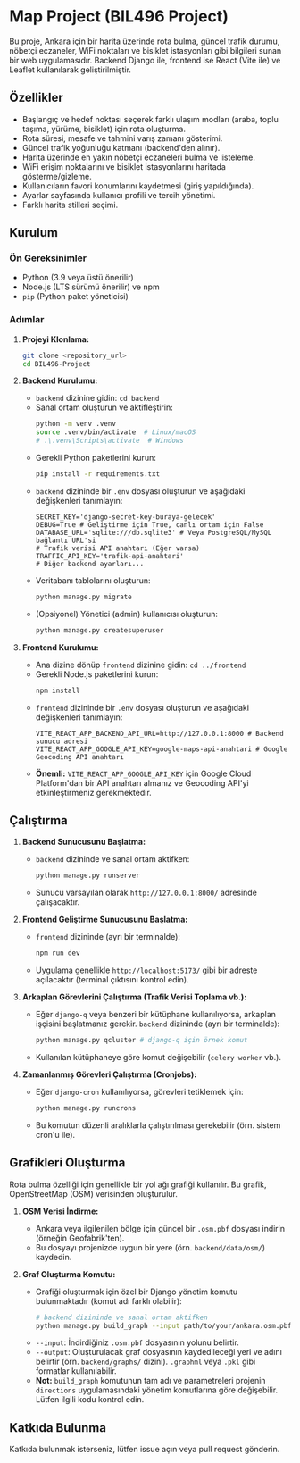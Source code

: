 # Map Project (BIL496 Project)

Bu proje, Ankara için bir harita üzerinde rota bulma, güncel trafik durumu, nöbetçi eczaneler, WiFi noktaları ve bisiklet istasyonları gibi bilgileri sunan bir web uygulamasıdır. Backend Django ile, frontend ise React (Vite ile) ve Leaflet kullanılarak geliştirilmiştir.

## Özellikler

*   Başlangıç ve hedef noktası seçerek farklı ulaşım modları (araba, toplu taşıma, yürüme, bisiklet) için rota oluşturma.
*   Rota süresi, mesafe ve tahmini varış zamanı gösterimi.
*   Güncel trafik yoğunluğu katmanı (backend'den alınır).
*   Harita üzerinde en yakın nöbetçi eczaneleri bulma ve listeleme.
*   WiFi erişim noktalarını ve bisiklet istasyonlarını haritada gösterme/gizleme.
*   Kullanıcıların favori konumlarını kaydetmesi (giriş yapıldığında).
*   Ayarlar sayfasında kullanıcı profili ve tercih yönetimi.
*   Farklı harita stilleri seçimi.

## Kurulum

### Ön Gereksinimler

*   Python (3.9 veya üstü önerilir)
*   Node.js (LTS sürümü önerilir) ve npm
*   `pip` (Python paket yöneticisi)

### Adımlar

1.  **Projeyi Klonlama:**
    ```bash
    git clone <repository_url>
    cd BIL496-Project
    ```

2.  **Backend Kurulumu:**
    *   `backend` dizinine gidin: `cd backend`
    *   Sanal ortam oluşturun ve aktifleştirin:
        ```bash
        python -m venv .venv
        source .venv/bin/activate  # Linux/macOS
        # .\.venv\Scripts\activate  # Windows
        ```
    *   Gerekli Python paketlerini kurun:
        ```bash
        pip install -r requirements.txt
        ```
    *   `backend` dizininde bir `.env` dosyası oluşturun ve aşağıdaki değişkenleri tanımlayın:
        ```dotenv
        SECRET_KEY='django-secret-key-buraya-gelecek'
        DEBUG=True # Geliştirme için True, canlı ortam için False
        DATABASE_URL='sqlite:///db.sqlite3' # Veya PostgreSQL/MySQL bağlantı URL'si
        # Trafik verisi API anahtarı (Eğer varsa)
        TRAFFIC_API_KEY='trafik-api-anahtari'
        # Diğer backend ayarları...
        ```
    *   Veritabanı tablolarını oluşturun:
        ```bash
        python manage.py migrate
        ```
    *   (Opsiyonel) Yönetici (admin) kullanıcısı oluşturun:
        ```bash
        python manage.py createsuperuser
        ```

3.  **Frontend Kurulumu:**
    *   Ana dizine dönüp `frontend` dizinine gidin: `cd ../frontend`
    *   Gerekli Node.js paketlerini kurun:
        ```bash
        npm install
        ```
    *   `frontend` dizininde bir `.env` dosyası oluşturun ve aşağıdaki değişkenleri tanımlayın:
        ```dotenv
        VITE_REACT_APP_BACKEND_API_URL=http://127.0.0.1:8000 # Backend sunucu adresi
        VITE_REACT_APP_GOOGLE_API_KEY=google-maps-api-anahtari # Google Geocoding API anahtarı
        ```
    *   **Önemli:** `VITE_REACT_APP_GOOGLE_API_KEY` için Google Cloud Platform'dan bir API anahtarı almanız ve Geocoding API'yi etkinleştirmeniz gerekmektedir.

## Çalıştırma

1.  **Backend Sunucusunu Başlatma:**
    *   `backend` dizininde ve sanal ortam aktifken:
        ```bash
        python manage.py runserver
        ```
    *   Sunucu varsayılan olarak `http://127.0.0.1:8000/` adresinde çalışacaktır.

2.  **Frontend Geliştirme Sunucusunu Başlatma:**
    *   `frontend` dizininde (ayrı bir terminalde):
        ```bash
        npm run dev
        ```
    *   Uygulama genellikle `http://localhost:5173/` gibi bir adreste açılacaktır (terminal çıktısını kontrol edin).

3.  **Arkaplan Görevlerini Çalıştırma (Trafik Verisi Toplama vb.):**
    *   Eğer `django-q` veya benzeri bir kütüphane kullanılıyorsa, arkaplan işçisini başlatmanız gerekir. `backend` dizininde (ayrı bir terminalde):
        ```bash
        python manage.py qcluster # django-q için örnek komut
        ```
    *   Kullanılan kütüphaneye göre komut değişebilir (`celery worker` vb.).

4.  **Zamanlanmış Görevleri Çalıştırma (Cronjobs):**
    *   Eğer `django-cron` kullanılıyorsa, görevleri tetiklemek için:
        ```bash
        python manage.py runcrons
        ```
    *   Bu komutun düzenli aralıklarla çalıştırılması gerekebilir (örn. sistem cron'u ile).

## Grafikleri Oluşturma

Rota bulma özelliği için genellikle bir yol ağı grafiği kullanılır. Bu grafik, OpenStreetMap (OSM) verisinden oluşturulur.

1.  **OSM Verisi İndirme:**
    *   Ankara veya ilgilenilen bölge için güncel bir `.osm.pbf` dosyası indirin (örneğin Geofabrik'ten).
    *   Bu dosyayı projenizde uygun bir yere (örn. `backend/data/osm/`) kaydedin.

2.  **Graf Oluşturma Komutu:**
    *   Grafiği oluşturmak için özel bir Django yönetim komutu bulunmaktadır (komut adı farklı olabilir):
        ```bash
        # backend dizininde ve sanal ortam aktifken
        python manage.py build_graph --input path/to/your/ankara.osm.pbf --output backend/graphs/ankara_graph.graphml
        ```
    *   `--input`: İndirdiğiniz `.osm.pbf` dosyasının yolunu belirtir.
    *   `--output`: Oluşturulacak graf dosyasının kaydedileceği yeri ve adını belirtir (örn. `backend/graphs/` dizini). `.graphml` veya `.pkl` gibi formatlar kullanılabilir.
    *   **Not:** `build_graph` komutunun tam adı ve parametreleri projenin `directions` uygulamasındaki yönetim komutlarına göre değişebilir. Lütfen ilgili kodu kontrol edin.

## Katkıda Bulunma

Katkıda bulunmak isterseniz, lütfen issue açın veya pull request gönderin. 